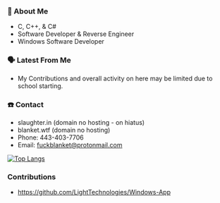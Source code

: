 
### 📖 About Me
 - C, C++, & C#
 - Software Developer & Reverse Engineer
 - Windows Software Developer

### 🗣️ Latest From Me
 - My Contributions and overall activity on here may be limited due to school starting.

### ☎️ Contact
 - slaughter.in (domain no hosting - on hiatus)
 - blanket.wtf (domain no hosting)
 - Phone: 443-403-7706
 - Email: fuckblanket@protonmail.com
 
[![Top Langs](https://github-readme-stats.vercel.app/api/top-langs/?username=fuckblanket&layout=compact)](https://github.com/anuraghazra/github-readme-stats)


### Contributions
 - https://github.com/LightTechnologies/Windows-App
